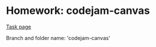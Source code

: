 # Homework: codejam-canvas
[Task page](https://github.com/rolling-scopes-school/tasks/blob/master/tasks/stage-2/codejam-canvas/codejam-canvas.md)

Branch and folder name: 'codejam-canvas'